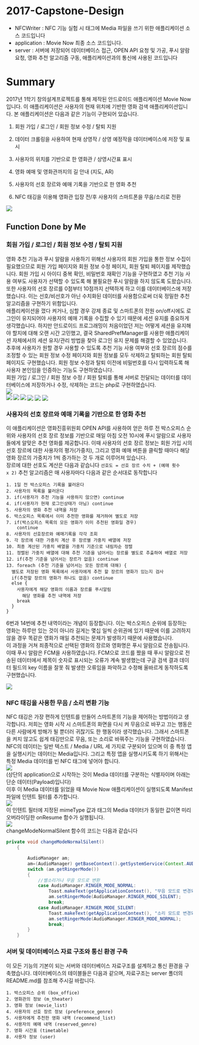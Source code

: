 # 2017-Capstone-Design
* NFCWriter : NFC 기능 실험 시 태그에 Media 파일을 쓰기 위한 애플리케이션 소스 코드입니다<br>
* application : Movie Now 최종 소스 코드입니다.
* server : 서버에 저장되어 데이터베이스 접근, OPEN API 요청 및 가공, 푸시 알람 요청, 영화 추천 알고리즘 구동, 애플리케이션과의 통신에 사용된 코드입니다
# Summary
2017년 1학기 창의설계프로젝트를 통해 제작된 안드로이드 애플리케이션 Movie Now입니다. 이 애플리케이션은 사용자의 현재 위치에 기반한 영화 검색 애플리케이션입니다. 본 애플리케이션은 다음과 같은 기능이 구현되어 있습니다.

1. 회원 가입 / 로그인 / 회원 정보 수정 / 탈퇴 지원

2. 데이터 크롤링을 사용하여 현재 상영작 / 상영 예정작을 데이터베이스에 저장 및 표시

3. 사용자의 위치를 기반으로 한 영화관 / 상영시간표 표시

4. 영화 예매 및 영화관까지의 길 안내 (지도, AR)

5. 사용자의 선호 장르와 예매 기록을 기반으로 한 영화 추천

6. NFC 태깅을 이용해 영화관 입장 전/후 사용자의 스마트폰을 무음/소리로 전환

<image src="./image/전체 흐름도.jpg"><br>
## Function Done by Me
### <b>회원 가입 / 로그인 / 회원 정보 수정 / 탈퇴 지원</b><br>
영화 추천 기능과 푸시 알람을 사용하기 위해선 사용자의 회원 가입을 통한 정보 수집이 필요했으므로 회원 가입 페이지와 회원 정보 수정 페이지, 회원 탈퇴 페이지를 제작했습니다. 회원 가입 시 아이디 중복 확인, 비밀번호 재확인 기능을 구현하였고 추천 기능 사용 여부도 사용자가 선택할 수 있도록 해 불필요한 푸시 알람을 하지 않도록 도왔습니다. 또한 사용자의 선호 장르를 0점부터 10점까지 선택하게 하고 이를 데이터베이스에 저장했습니다. 이는 선호/비선호가 아닌 수치화된 데이터를 사용함으로써 더욱 정밀한 추천 알고리즘을 구현하기 위함입니다.<br>
애플리케이션을 껐다 켜거나, 심할 경우 강제 종료 및 스마트폰의 전원 on/off시에도 로그인이 유지되어야 사용자의 예매 기록을 수집할 수 있기 때문에 세션 유지를 중요하게 생각했습니다. 하지만 안드로이드 프로그래밍이 처음이었던 저는 어떻게 세션을 유지해야 할지에 대해 오랜 시간 고민했고, 결국 SharedPrefManager를 사용한 애플리케이션 자체에서의 세션 유지/관리 방법을 찾아 로그인 유지 문제를 해결할 수 있었습니다.<br>
추후에 사용자가 원할 경우 사용할 수 있도록 추천 기능 사용 여부와 선호 장르의 점수를 조정할 수 있는 회원 정보 수정 페이지와 회원 정보를 모두 삭제하고 탈퇴하는 회원 탈퇴 페이지도 구현했습니다. 회원 정보 수정과 탈퇴 이전에 비밀번호를 다시 입력하도록 해 사용자 본인임을 인증하는 기능도 구현하였습니다.<br>회원 가입 / 로그인 / 회원 정보 수정 / 회원 탈퇴를 통해 서버로 전달되는 데이터를 데이터베이스에 저장하거나 수정, 삭제하는 코드는 php로 구현하였습니다.<br>
<img src="./image/메인화면.jpg"><br>
<img align=left src="./image/회원가입.jpg">
<img align=center src="./image/로그인.jpg">
<img align=left src="./image/로그인o메뉴.jpg">
<img align=center src="./image/로그인x메뉴.jpg">
<img align=left src="./image/회원정보수정.jpg">
<img align=center src="./image/회원탈퇴.jpg">

### <b>사용자의 선호 장르와 예매 기록을 기반으로 한 영화 추천</b> <br>
이 애플리케이션은 영화진흥위원회 OPEN API를 사용하여 얻은 하루 전 박스오피스 순위와 사용자의 선호 장르 정보를 기반으로 매일 아침 오전 10시에 푸시 알람으로 사용자들에게 알맞은 추천 영화를 제공합니다. 이때 사용자의 선호 장르 정보는 회원 가입 시의 선호 장르에 대한 사용자의 평가(가중치), 그리고 영화 예매 버튼을 클릭할 때마다 해당 영화 장르의 가중치가 1씩 증가하는 것 두 개로 이루어져 있습니다.<br>
장르에 대한 선호도 계산은 다음과 같습니다
<code>선호도 = 선호 장르 수치 + (예매 횟수 x 2)</code>
추천 알고리즘은 매 사용자마다 다음과 같은 순서대로 동작합니다<br>

```
1. 1일 전 박스오피스 기록을 불러온다
2. 사용자의 목록을 불러온다
3. if(사용자가 추천 기능을 사용하지 않으면) continue
4. if(사용자가 현재 로그인상태가 아님) continue
5. 사용자의 영화 추천 내역을 저장
6. 박스오피스 목록에서 이미 추천한 영화를 제거하여 별도로 저장
7. if(박스오피스 목록의 모든 영화가 이미 추천된 영화일 경우)
	continue
8. 사용자의 선호장르와 예매기록을 각각 조회
9. 각 장르에 대한 가중치 계산 후 장르별 가중치 배열에 저장
10. 최종 계산된 가중치 배열을 가중치 기준으로 내림차순 정렬
11. 정렬된 가중치 배열에 대해 추천 기준을 넘어서는 장르를 별도로 추출하여 배열로 저장
12. if(추천 기준을 넘어서는 장르가 없음) continue
13. foreach (추천 기준을 넘어서는 모든 장르에 대해) {
  별도로 저장된 영화 목록에서 사용자에게 추천 할 장르의 영화가 있는지 검사
  if(추천할 장르의 영화가 하나도 없음) continue
  else {
    사용자에게 해당 영화의 이름과 장르를 푸시알림
	  해당 영화를 추천 내역에 저장
    break
  }
}
```

6번과 14번에 추천 내역이라는 개념이 등장합니다. 이는 박스오피스 순위에 등장하는 영화는 하루만 있는 것이 아니라 길게는 몇십 일씩 순위권에 있기 때문에 이를 고려하지 않을 경우 똑같은 영화가 매일 추천되는 문제가 발생하기 때문에 사용했습니다.<br>
이 과정을 거쳐 죄종적으로 선택된 영화의 장르와 영화명은 푸시 알람으로 전송됩니다. 이때 푸시 알람은 FCM을 사용하였습니다. FCM으로 코드를 짰을 때 푸시 알람으로 전송된 데이터에서 제목이 숫자로 표시되는 오류가 계속 발생했는데 구글 검색 결과 데이터 필드의 key 이름을 잘못 줘 발생한 오류임을 파악하고 수정해 올바르게 동작하도록 구현했습니다.

<img src="./image/푸시알람결과.jpg">

### <b>NFC 태깅을 사용한 무음 / 소리 변환 기능</b><br>

NFC 태깅은 가장 편하게 인텐트를 만들어 스마트폰의 기능을 제어하는 방법이라고 생각합니다. 저희는 영화 시작 시 스마트폰의 화면을 다시 켜 무음으로 바꾸고 끄는 행동은 다른 사람에게 방해가 될 뿐더러 귀찮기도 한 행동이라 생각했습니다. 그래서 스마트폰을 켜지 않고도 쉽게 태깅만으로 무음, 또는 소리로 바꿔주는 기능을 구현하였습니다.<br>
NFC의 데이터는 일반 텍스트 / Media / URL 세 가지로 구분되어 있으며 이 중 특정 앱을 실행시키는 데이터는 Media입니다. 그리고 특정 앱을 실행시키도록 하기 위해서는 특정 Media 데이터를 빈 NFC 태그에 넣어야 합니다.<br>
<img src="./image/nfc1.jpg"><br>
(상단의 application으로 시작하는 것이 Media 데이터를 구분하는 식별자이며 아래는 단순 데이터(Payload)입니다)<br>
이후 이 Media 데이터를 읽었을 때 Movie Now 애플리케이션이 실행되도록 Manifest 파일에 인텐트 필터를 추가합니다.<br>
<img src="./image/nfc2.jpg"><br>
이 인텐트 필터에 지정된 mimeType 값과 태그의 Media 데이터가 동일한 값이면 미리 오버라이딩한 onResume 함수가 실행됩니다.<br>
<img src="./image/nfc3.jpg"><br>
changeModeNormalSilent 함수의 코드는 다음과 같습니다<br>

```java
private void changeModeNormalSilent()
    {

        AudioManager am;
        am=(AudioManager) getBaseContext().getSystemService(Context.AUDIO_SERVICE);
        switch (am.getRingerMode())
        {
            //벨소리거나 무음 모드로 변환
            case AudioManager.RINGER_MODE_NORMAL:
                Toast.makeText(getApplicationContext(), "무음 모드로 변경되었습니다", Toast.LENGTH_SHORT).show();
                am.setRingerMode(AudioManager.RINGER_MODE_SILENT);
                break;
            case AudioManager.RINGER_MODE_SILENT:
                Toast.makeText(getApplicationContext(), "소리 모드로 변경되었습니다", Toast.LENGTH_SHORT).show();
                am.setRingerMode(AudioManager.RINGER_MODE_NORMAL);
                break;
        }
    }
```

### 서버 및 데이터베이스 자료 구조와 통신 환경 구축

이 모든 기능의 기본이 되는 서버와 데이터베이스 자료구조를 설계하고 통신 환경을 구축했습니다. 데이터베이스의 테이블들은 다음과 같으며, 자료구조는 server 폴더의 README.md를 참조해 주시길 바랍니다.<br>

```
1. 박스오피스 순위 (box_office)
2. 영화관의 정보 (m_theater)
3. 영화 정보 (movie_list)
4. 사용자의 선호 장르 정보 (preference_genre)
5. 사용자에게 추천한 영화 내역 (recommend_list)
6. 사용자의 예매 내역 (reserved_genre)
7. 영화 시간표 (timetable)
8. 사용자 정보 (user)
```

